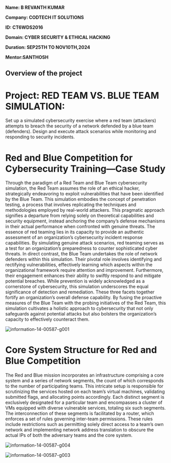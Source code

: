 **Name: B REVANTH KUMAR**

**Company: CODTECH IT SOLUTIONS**

**ID: CT6WDS2016**

**Domain: CYBER SECURITY & ETHICAL HACKING**

**Duration: SEP25TH TO NOV10TH,2024**

**Mentor:SANTHOSH**

## Overview of the project

# Project: RED TEAM VS. BLUE TEAM SIMULATION:

Set up a simulated cybersecurity exercise where a red team (attackers) attempts to
breach the security of a network defended by a blue team (defenders). Design and execute
attack scenarios while monitoring and responding to security incidents.

# Red and Blue Competition for Cybersecurity Training—Case Study
Through the paradigm of a Red Team and Blue Team cybersecurity simulation, the Red Team assumes the role of an ethical hacker, strategically endeavoring to exploit vulnerabilities that have been identified by the Blue Team. This simulation embodies the concept of penetration testing, a process that involves replicating the techniques and methodologies employed by real-world attackers. This pragmatic approach signifies a departure from relying solely on theoretical capabilities and security equipment, instead anchoring the company’s defense mechanisms in their actual performance when confronted with genuine threats.
The essence of red teaming lies in its capacity to provide an authentic assessment of an organization’s cybersecurity incident response capabilities. By simulating genuine attack scenarios, red teaming serves as a test for an organization’s preparedness to counter sophisticated cyber threats. In direct contrast, the Blue Team undertakes the role of network defenders within this simulation. Their pivotal role involves identifying and rectifying vulnerabilities, effectively learning which aspects within the organizational framework require attention and improvement. Furthermore, their engagement enhances their ability to swiftly respond to and mitigate potential breaches.
While prevention is widely acknowledged as a cornerstone of cybersecurity, this simulation underscores the equal significance of detection and remediation. These three facets together fortify an organization’s overall defense capability. By fusing the proactive measures of the Blue Team with the probing initiatives of the Red Team, this simulation cultivates a holistic approach to cybersecurity that not only safeguards against potential attacks but also bolsters the organization’s capacity to effectively counteract them.

![information-14-00587-g001](https://github.com/user-attachments/assets/d5f2fa1e-0a3c-4726-8614-2c4d44199f42)

# Core System Structure for Red and Blue Competition
The Red and Blue mission incorporates an infrastructure comprising a core system and a series of network segments, the count of which corresponds to the number of participating teams. This intricate setup is responsible for scrutinizing the services hosted on each team’s virtual machines, validating submitted flags, and allocating points accordingly. Each distinct segment is exclusively designated for a particular team and encompasses a cluster of VMs equipped with diverse vulnerable services, totaling six such segments. The interconnection of these segments is facilitated by a router, which enforces a set of rules governing inter-team permissions. These rules include restrictions such as permitting solely direct access to a team’s own network and implementing network address translation to obscure the actual IPs of both the adversary teams and the core system.

![information-14-00587-g004](https://github.com/user-attachments/assets/c1d1d2e1-5f7b-418c-b4ff-6dbaa44f3d62)

![information-14-00587-g003](https://github.com/user-attachments/assets/b091e787-ba6d-43d8-b937-67c9b9b5952e)
